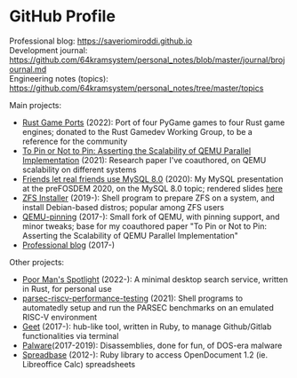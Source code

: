 # GitHub Profile

Professional blog: https://saveriomiroddi.github.io</br>
Development journal: https://github.com/64kramsystem/personal_notes/blob/master/journal/brojournal.md</br>
Engineering notes (topics): https://github.com/64kramsystem/personal_notes/tree/master/topics</br>

Main projects:

- [Rust Game Ports](https://github.com/rust-gamedev/rust-game-ports) (2022): Port of four PyGame games to four Rust game engines; donated to the Rust Gamedev Working Group, to be a reference for the community
- [To Pin or Not to Pin: Asserting the Scalability of QEMU Parallel Implementation](https://hal.archives-ouvertes.fr/hal-03417343) (2021): Research paper I've coauthored, on QEMU scalability on different systems
- [Friends let real friends use MySQL 8.0](https://github.com/64kramsystem/prefosdem-2020-presentation) (2020): My MySQL presentation at the preFOSDEM 2020, on the MySQL 8.0 topic; rendered slides [here](https://www.slideshare.net/SaverioM/friends-let-real-friends-use-mysql-80)
- [ZFS Installer](https://github.com/64kramsystem/zfs-installer) (2019-): Shell program to prepare ZFS on a system, and install Debian-based distros; popular among ZFS users
- [QEMU-pinning](https://github.com/64kramsystem/qemu-pinning) (2017-): Small fork of QEMU, with pinning support, and minor tweaks; base for my coauthored paper "To Pin or Not to Pin: Asserting the Scalability of QEMU Parallel Implementation"
- [Professional blog](https://saveriomiroddi.github.io) (2017-)

Other projects:

- [Poor Man's Spotlight](https://github.com/64kramsystem/pm-spotlight) (2022-): A minimal desktop search service, written in Rust, for personal use
- [parsec-riscv-performance-testing](https://github.com/64kramsystem/parsec-riscv-performance-testing) (2021): Shell programs to automatedly setup and run the PARSEC benchmarks on an emulated RISC-V environment
- [Geet](https://github.com/64kramsystem/geet) (2017-): hub-like tool, written in Ruby, to manage Github/Gitlab functionalities via terminal
- [Palware](https://github.com/64kramsystem/palware)(2017-2019): Disassemblies, done for fun, of DOS-era malware
- [Spreadbase](https://github.com/64kramsystem/spreadbase) (2012-): Ruby library to access OpenDocument 1.2 (ie. Libreoffice Calc) spreadsheets

<!--
Cheesiness warning!

<a href="https://github.com/anuraghazra/github-readme-stats">
  <img align="center" src="https://github-readme-stats.vercel.app/api?username=64kramsystem&include_all_commits=true&show_icons=true" />
</a>
-->

<!--
Removed:

[![Readme Card](https://github-readme-stats.vercel.app/api/pin/?username=64kramsystem&repo=zfs-installer)](https://github.com/64kramsystem/zfs-installer)
[![Readme Card](https://github-readme-stats.vercel.app/api/pin/?username=64kramsystem&repo=qemu-pinning)](https://github.com/64kramsystem/qemu-pinning)
[![Readme Card](https://github-readme-stats.vercel.app/api/pin/?username=64kramsystem&repo=parsec-riscv-performance-testing)](https://github.com/64kramsystem/parsec-riscv-performance-testing)
[![Readme Card](https://github-readme-stats.vercel.app/api/pin/?username=64kramsystem&repo=prefosdem-2020-presentation)](https://github.com/64kramsystem/prefosdem-2020-presentation)
-->
